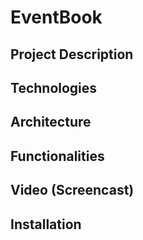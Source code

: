 # EventBook

## Project Description


## Technologies


## Architecture


## Functionalities


## Video (Screencast)


## Installation


